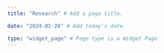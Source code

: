 ```yaml
---
title: "Research" # Add a page title.

date: "2024-01-28" # Add today's date.

type: "widget_page" # Page type is a Widget Page
---
```

